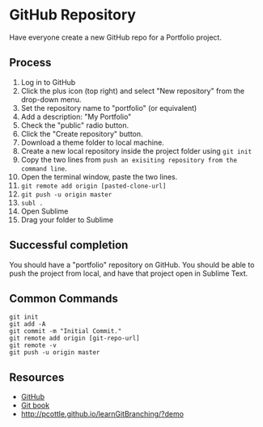 # GitHub Repository

Have everyone create a new GitHub repo for a Portfolio project.

## Process

1. Log in to GitHub
2. Click the plus icon (top right) and select "New repository" from the drop-down menu.
3. Set the repository name to "portfolio" (or equivalent)
4. Add a description: "My Portfolio"
5. Check the "public" radio button.
6. Click the "Create repository" button.
7. Download a theme folder to local machine.
8. Create a new local repository inside the project folder using `git init`
9. Copy the two lines from `push an exisiting repository from the command line`.
10. Open the terminal window, paste the two lines.
11. `git remote add origin [pasted-clone-url]`
12. `git push -u origin master`
13. `subl .`
14. Open Sublime
15. Drag your folder to Sublime

## Successful completion

You should have a "portfolio" repository on GitHub. You should be able to push the project from local, and have that project open in Sublime Text.

## Common Commands

```
git init
git add -A
git commit -m "Initial Commit."
git remote add origin [git-repo-url]
git remote -v
git push -u origin master
```

## Resources

* [GitHub](https://github.com/)
* [Git book](http://git-scm.com/book)
* http://pcottle.github.io/learnGitBranching/?demo